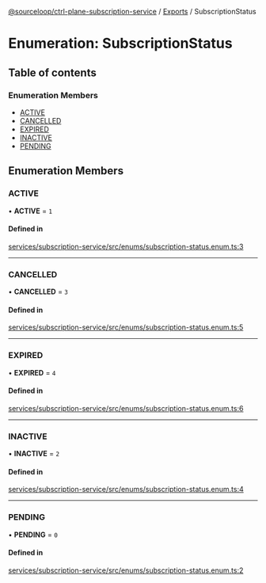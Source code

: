 [@sourceloop/ctrl-plane-subscription-service](../README.md) / [Exports](../modules.md) / SubscriptionStatus

# Enumeration: SubscriptionStatus

## Table of contents

### Enumeration Members

- [ACTIVE](SubscriptionStatus.md#active)
- [CANCELLED](SubscriptionStatus.md#cancelled)
- [EXPIRED](SubscriptionStatus.md#expired)
- [INACTIVE](SubscriptionStatus.md#inactive)
- [PENDING](SubscriptionStatus.md#pending)

## Enumeration Members

### ACTIVE

• **ACTIVE** = ``1``

#### Defined in

[services/subscription-service/src/enums/subscription-status.enum.ts:3](https://github.com/sourcefuse/arc-saas/blob/c6084d0/services/subscription-service/src/enums/subscription-status.enum.ts#L3)

___

### CANCELLED

• **CANCELLED** = ``3``

#### Defined in

[services/subscription-service/src/enums/subscription-status.enum.ts:5](https://github.com/sourcefuse/arc-saas/blob/c6084d0/services/subscription-service/src/enums/subscription-status.enum.ts#L5)

___

### EXPIRED

• **EXPIRED** = ``4``

#### Defined in

[services/subscription-service/src/enums/subscription-status.enum.ts:6](https://github.com/sourcefuse/arc-saas/blob/c6084d0/services/subscription-service/src/enums/subscription-status.enum.ts#L6)

___

### INACTIVE

• **INACTIVE** = ``2``

#### Defined in

[services/subscription-service/src/enums/subscription-status.enum.ts:4](https://github.com/sourcefuse/arc-saas/blob/c6084d0/services/subscription-service/src/enums/subscription-status.enum.ts#L4)

___

### PENDING

• **PENDING** = ``0``

#### Defined in

[services/subscription-service/src/enums/subscription-status.enum.ts:2](https://github.com/sourcefuse/arc-saas/blob/c6084d0/services/subscription-service/src/enums/subscription-status.enum.ts#L2)
